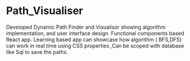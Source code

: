 # Path_Visualiser
Developed Dynamic Path Finder and Visualisor showing algorithm implementation, and user interface design. Functional components based React app. Learning based app can showcase how algorithm ( BFS,DFS) can work in real time using CSS properties ,Can be scoped with database like Sql to save the paths.
